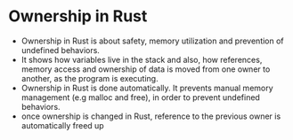 # Ownership in Rust
* Ownership in Rust is about safety, memory utilization and prevention of undefined 
behaviors.
* It shows how variables live in the stack and also, how references, memory access and
ownership of data is moved from one owner to another, as the program is 
executing.
* Ownership in Rust is done automatically. It prevents manual memory management (e.g malloc and free), in order to prevent undefined behaviors.
* once ownership is changed in Rust, reference to the previous owner is automatically 
freed up
